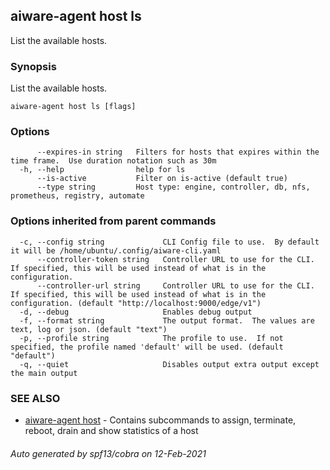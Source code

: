## aiware-agent host ls

List the available hosts.

### Synopsis

List the available hosts.

```
aiware-agent host ls [flags]
```

### Options

```
      --expires-in string   Filters for hosts that expires within the time frame.  Use duration notation such as 30m
  -h, --help                help for ls
      --is-active           Filter on is-active (default true)
      --type string         Host type: engine, controller, db, nfs, prometheus, registry, automate
```

### Options inherited from parent commands

```
  -c, --config string             CLI Config file to use.  By default it will be /home/ubuntu/.config/aiware-cli.yaml
      --controller-token string   Controller URL to use for the CLI.  If specified, this will be used instead of what is in the configuration.
      --controller-url string     Controller URL to use for the CLI.  If specified, this will be used instead of what is in the configuration. (default "http://localhost:9000/edge/v1")
  -d, --debug                     Enables debug output
  -f, --format string             The output format.  The values are text, log or json. (default "text")
  -p, --profile string            The profile to use.  If not specified, the profile named 'default' will be used. (default "default")
  -q, --quiet                     Disables output extra output except the main output
```

### SEE ALSO

* [aiware-agent host](/cli/aiware-agent_host.md)	 - Contains subcommands to assign, terminate, reboot, drain and show statistics of a host

###### Auto generated by spf13/cobra on 12-Feb-2021
